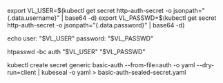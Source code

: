 export VL_USER=$(kubectl get secret http-auth-secret -o jsonpath="{.data.username}" | base64 -d)
export VL_PASSWD=$(kubectl get secret http-auth-secret -o jsonpath="{.data.password}" | base64 -d)

echo user: "$VL_USER" password: "$VL_PASSWD"

htpasswd -bc auth "$VL_USER" "$VL_PASSWD"


kubectl create secret generic basic-auth --from-file=auth -o yaml --dry-run=client | kubeseal -o yaml > basic-auth-sealed-secret.yaml


